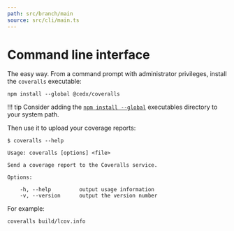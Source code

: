 ```yaml
---
path: src/branch/main
source: src/cli/main.ts
---
```


# Command line interface
The easy way. From a command prompt with administrator privileges, install the `coveralls` executable:

``` shell
npm install --global @cedx/coveralls
```

!!! tip
	Consider adding the [`npm install --global`](https://docs.npmjs.com/files/folders) executables directory to your system path.

Then use it to upload your coverage reports:

``` shell
$ coveralls --help

Usage: coveralls [options] <file>

Send a coverage report to the Coveralls service.

Options:

	-h, --help         output usage information
	-v, --version      output the version number
```

For example:

``` shell
coveralls build/lcov.info
```
